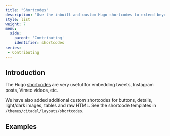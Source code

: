 ```yaml
---
title: "Shortcodes"
description: "Use the inbuilt and custom Hugo shortcodes to extend beyond the default Markdown definition."
style: list
weight: 7
menu:
  side:
    parent: 'Contributing'
    identifier: shortcodes
series:
 - Contributing
---
```


## Introduction

The Hugo [shortcodes](https://gohugo.io/content-management/shortcodes/) are very useful for embedding tweets, Instagram posts, Vimeo videos, etc.

We have also added additional custom shortcodes for buttons, details, light/dark images, tables and raw HTML. See the shortcode templates in `/themes/citadel/layouts/shortcodes`.

## Examples
